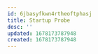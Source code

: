 ```yaml
---
id: 6jbasyfkwn4rtheoftphasj
title: Startup Probe
desc: ''
updated: 1678173787948
created: 1678173787948
---
```

